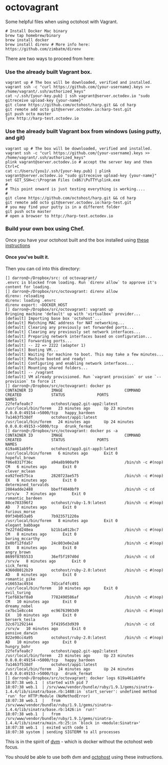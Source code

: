 octovagrant
===========

Some helpful files when using octohost with Vagrant.

    # Install Docker Mac binary
    brew tap homebrew/binary
    brew install docker
    brew install direnv # More info here: https://github.com/zimbatm/direnv
    

There are two ways to proceed from here:

### Use the already built Vagrant box.

    vagrant up # The box will be downloaded, verified and installed.
    vagrant ssh -c "curl https://github.com/{your-username}.keys >> /home/vagrant/.ssh/authorized_keys"
    cat ~/.ssh/{your-key.pub} | ssh vagrant@server.octodev.io "sudo gitreceive upload-key {your-name}"
    git clone https://github.com/octohost/harp.git && cd harp
    git remote add octo git@server.octodev.io:harp-test.git
    git push octo master
    lynx http://harp-test.octodev.io
    
### Use the already built Vagrant box from windows (using putty, and git)

    vagrant up # The box will be downloaded, verified and installed.
    vagrant ssh -c "curl https://github.com/{your-username}.keys >> /home/vagrant/.ssh/authorized_keys"
    plink vagrant@server.octodev.io # accept the server key and then Ctrl+C
    cat c:/Users/{you}/.ssh/{your-key.pub} | plink vagrant@server.octodev.io "sudo gitreceive upload-key {your-name}"
    set GIT_SSH=c:\Program Files (x86)\PuTTY\plink.exe
    #
    # This point onward is just testing everything is working....
    #
    git clone https://github.com/octohost/harp.git && cd harp
    git remote add octo git@server.octodev.io:harp-test.git
    # you may find your putty is in a different folder
    git push octo master
    # open a browser to http://harp-test.octodev.io
    
    
### Build your own box using Chef.

Once you have your octohost built and the box installed using [these instructions](https://github.com/octohost/octohost-cookbook)

#### Once you've built it.

Then you can cd into this directory:

    [] darron@~/Dropbox/src: cd octovagrant/
    .envrc is blocked from loading. Run `direnv allow` to approve it's content for loading.
    [] darron@~/Dropbox/src/octovagrant: direnv allow
    direnv: reloading
    direnv: loading .envrc
    direnv export: ~DOCKER_HOST
    [] darron@~/Dropbox/src/octovagrant: vagrant up
    Bringing machine 'default' up with 'virtualbox' provider...
    [default] Importing base box 'octohost'...
    [default] Matching MAC address for NAT networking...
    [default] Clearing any previously set forwarded ports...
    [default] Clearing any previously set network interfaces...
    [default] Preparing network interfaces based on configuration...
    [default] Forwarding ports...
    [default] -- 22 => 2222 (adapter 1)
    [default] Booting VM...
    [default] Waiting for machine to boot. This may take a few minutes...
    [default] Machine booted and ready!
    [default] Configuring and enabling network interfaces...
    [default] Mounting shared folders...
    [default] -- /vagrant
    [default] VM already provisioned. Run `vagrant provision` or use `--provision` to force it
    [] darron@~/Dropbox/src/octovagrant: docker ps
    CONTAINER ID        IMAGE                           COMMAND                CREATED             STATUS              PORTS                     NAMES
    22fefafea8c7        octohost/app2.git-app2:latest   /usr/local/bin/forem   23 minutes ago      Up 23 minutes       0.0.0.0:49154->5000/tcp   happy_bardeen       
    7a1463f538df        octohost/app1:latest            /usr/local/bin/forem   24 minutes ago      Up 24 minutes       0.0.0.0:49153->5000/tcp   drunk_fermat
    [] darron@~/Dropbox/src/octovagrant: docker ps -a
    CONTAINER ID        IMAGE                           COMMAND                CREATED             STATUS              PORTS                     NAMES
    619a461ab9fe        octohost/app3.git-app3:latest   /usr/local/bin/forem   6 minutes ago       Exit 0                                        hopeful_brown         
    f06e8317f36c        a94a8b900af9                    /bin/sh -c #(nop) CM   6 minutes ago       Exit 0                                        clever_mclean         
    ea92fee575ca        2820723ae575                    /bin/sh -c #(nop) EX   6 minutes ago       Exit 0                                        determined_torvalds   
    2084adde2488        bbeff4040bf9                    /bin/sh -c cd /srv/w   7 minutes ago       Exit 0                                        romantic_bardeen      
    80ce783396f2        octohost/ruby-1.9:latest        /bin/sh -c #(nop) AD   7 minutes ago       Exit 0                                        furious_morse         
    09f34b053a05        7b923571220a                    /usr/local/bin/forem   8 minutes ago       Exit 0                                        elegant_babbage       
    7e22fdd248ea        b21b1a012bc7                    /bin/sh -c #(nop) CM   8 minutes ago       Exit 0                                        boring_mccarthy       
    2e0bf12fda57        24c803e0e2a8                    /bin/sh -c #(nop) EX   8 minutes ago       Exit 0                                        angry_brown           
    8699f8785533        36ef5f197d0d                    /bin/sh -c cd /srv/w   8 minutes ago       Exit 0                                        sick_fermi            
    4360d8012b29        octohost/ruby-2.0:latest        /bin/sh -c #(nop) AD   8 minutes ago       Exit 0                                        romantic_pike         
    e16653ac4934        7d1caf4fc491                    /usr/local/bin/forem   10 minutes ago      Exit 0                                        evil_turing           
    f1ef683ef0a0        7782490586af                    /bin/sh -c #(nop) CM   10 minutes ago      Exit 0                                        dreamy_nobel          
    ce7bc1e8cc44        ec96763903d9                    /bin/sh -c #(nop) EX   10 minutes ago      Exit 0                                        berserk_tesla         
    32c671292144        5f4195d3d939                    /bin/sh -c cd /srv/w   10 minutes ago      Exit 0                                        pensive_darwin        
    822e98cc4a95        octohost/ruby-2.0:latest        /bin/sh -c #(nop) AD   10 minutes ago      Exit 0                                        hungry_bohr           
    22fefafea8c7        octohost/app2.git-app2:latest   /usr/local/bin/forem   23 minutes ago      Up 23 minutes       0.0.0.0:49154->5000/tcp   happy_bardeen         
    7a1463f538df        octohost/app1:latest            /usr/local/bin/forem   24 minutes ago      Up 24 minutes       0.0.0.0:49153->5000/tcp   drunk_fermat          
    [] darron@~/Dropbox/src/octovagrant: docker logs 619a461ab9fe
    18:07:38 web.1  | started with pid 7
    18:07:38 web.1  | /srv/www/vendor/bundle/ruby/1.9.1/gems/sinatra-1.4.4/lib/sinatra/base.rb:1488:in `start_server': undefined method `run' for HTTP:Module (NoMethodError)
    18:07:38 web.1  | 	from /srv/www/vendor/bundle/ruby/1.9.1/gems/sinatra-1.4.4/lib/sinatra/base.rb:1426:in `run!'
    18:07:38 web.1  | 	from /srv/www/vendor/bundle/ruby/1.9.1/gems/sinatra-1.4.4/lib/sinatra/main.rb:25:in `block in <module:Sinatra>'
    18:07:38 web.1  | exited with code 1
    18:07:38 system | sending SIGTERM to all processes

This is in the spirit of [dvm](https://github.com/fnichol/dvm) - which is docker without the octohost web focus.

You should be able to use both dvm and [octohost](https://github.com/octohost/octohost) using these instructions.
